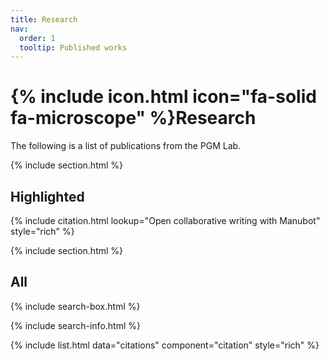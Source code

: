```yaml
---
title: Research
nav:
  order: 1
  tooltip: Published works
---
```


# {% include icon.html icon="fa-solid fa-microscope" %}Research

The following is a list of publications from the PGM Lab.

{% include section.html %}

## Highlighted

{% include citation.html lookup="Open collaborative writing with Manubot" style="rich" %}

{% include section.html %}

## All

{% include search-box.html %}

{% include search-info.html %}

{% include list.html data="citations" component="citation" style="rich" %}
